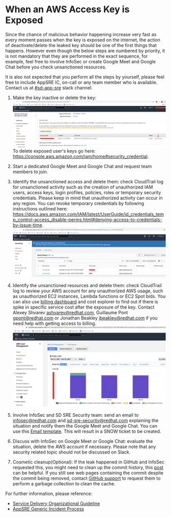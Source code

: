 # When an AWS Access Key is Exposed

Since the chance of malicious behavior happening increase very fast as every moment passes when the key is exposed on the internet, the action of deactivate/delete the leaked key should be one of the first things that happens. However even though the below steps are numbered by priority, it is not mandatory that they are performed in the exact sequence, for example, feel free to involve InfoSec or create Google Meet and Google Chat before you check unsanctioned resources.

It is also not expected that you perform all the steps by yourself, please feel free to include AppSRE IC, on-call or any team member who is available. Contact us at [#sd-app-sre](https://coreos.slack.com/archives/CCRND57FW) slack channel.


1. Make the key inactive or delete the key: 
 ![Deactivate Key](../images/deactivate_key.png)
To delete exposed user's keys go here: https://console.aws.amazon.com/iam/home#security_credential.

2. Start a dedicated Google Meet and Google Chat and request team members to join.

3. Identify the unsanctioned access and delete them: check CloudTrail log for unsanctioned activity such as the creation of unauthorized IAM users, access keys, login profiles, policies, roles or temporary security credentials.  Please keep in mind that unauthorized activity can occur in any region. You can revoke temporary credentials by following instructions outlined here: https://docs.aws.amazon.com/IAM/latest/UserGuide/id_credentials_temp_control-access_disable-perms.html#denying-access-to-credentials-by-issue-time.
 ![CloudTrail Logs](../images/cloudtrail_logs.png) 

4. Identify the unsanctioned resources and delete them: check CloudTrail log to review your AWS account for any unauthorized AWS usage, such as unauthorized EC2 instances, Lambda functions or EC2 Spot bids. 
You can also use [billing dashboard](https://console.aws.amazon.com/billing/home#/bill) and cost explorer to find out if there is spike in specific service cost after the exposure of the key.
Contact Alexey Shvarev <ashvarev@redhat.com>, Guillaume Pont <gpont@redhat.com> or Jonathan Beakley <jbeakley@redhat.com> if you need help with getting access to billing.
  ![Cost Explorer](../images/cost_explorer.png)

5. Involve InfoSec and SD SRE Security team: send an email to infosec@redhat.com and sd-sre-security@redhat.com explaining the situation and notify them the Google Meet and Google Chat. You can use this [Email template](../boilerplates/security-compromised-aws-key-email-template.txt). This will result in a SNOW ticket to be created.

6. Discuss with InfoSec on Google Meet or Google Chat: evaluate the situation, delete the AWS account if necessary. Please note that any security related topic should not be discussed on Slack.

7. Cosmetic cleanup(Optional): If the leak happened in GitHub and InfoSec requested this, you might need to clean up the commit history, this [post](https://docs.github.com/en/authentication/keeping-your-account-and-data-secure/removing-sensitive-data-from-a-repository) can be helpful. If you still see web pages containing the commit despite the commit being removed, contact [GitHub support](https://support.github.com/contact) to request them to perform a garbage collection to clean the cache.

For further information, please reference:
 * [Service Delivery Organizational Guideline](https://source.redhat.com/groups/public/openshiftplatformsre/wiki/security_osdv4_security_practices)
 * [AppSRE Generic Incident Process](https://gitlab.cee.redhat.com/service/app-interface/blob/master/docs/app-sre/incident-process.md)
